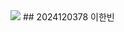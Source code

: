 <img src="https://capsule-render.vercel.app/api?type=soft&color=f0f5b0&height=300&section=header&text=CAU%20IOT&fontSize=90" />
## 2024120378 이한빈
